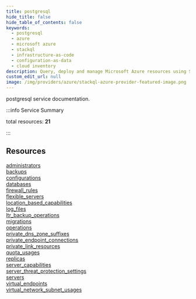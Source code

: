 ```yaml
---
title: postgresql
hide_title: false
hide_table_of_contents: false
keywords:
  - postgresql
  - azure
  - microsoft azure
  - stackql
  - infrastructure-as-code
  - configuration-as-data
  - cloud inventory
description: Query, deploy and manage Microsoft Azure resources using SQL
custom_edit_url: null
image: /img/providers/azure/stackql-azure-provider-featured-image.png
---
```


postgresql service documentation.

:::info Service Summary

<div class="row">
<div class="providerDocColumn">
<span>total resources:&nbsp;<b>21</b></span><br />
</div>
</div>

:::

## Resources
<div class="row">
<div class="providerDocColumn">
<a href="/providers/azure/postgresql/administrators/">administrators</a><br />
<a href="/providers/azure/postgresql/backups/">backups</a><br />
<a href="/providers/azure/postgresql/configurations/">configurations</a><br />
<a href="/providers/azure/postgresql/databases/">databases</a><br />
<a href="/providers/azure/postgresql/firewall_rules/">firewall_rules</a><br />
<a href="/providers/azure/postgresql/flexible_servers/">flexible_servers</a><br />
<a href="/providers/azure/postgresql/location_based_capabilities/">location_based_capabilities</a><br />
<a href="/providers/azure/postgresql/log_files/">log_files</a><br />
<a href="/providers/azure/postgresql/ltr_backup_operations/">ltr_backup_operations</a><br />
<a href="/providers/azure/postgresql/migrations/">migrations</a><br />
<a href="/providers/azure/postgresql/operations/">operations</a>
</div>
<div class="providerDocColumn">
<a href="/providers/azure/postgresql/private_dns_zone_suffixes/">private_dns_zone_suffixes</a><br />
<a href="/providers/azure/postgresql/private_endpoint_connections/">private_endpoint_connections</a><br />
<a href="/providers/azure/postgresql/private_link_resources/">private_link_resources</a><br />
<a href="/providers/azure/postgresql/quota_usages/">quota_usages</a><br />
<a href="/providers/azure/postgresql/replicas/">replicas</a><br />
<a href="/providers/azure/postgresql/server_capabilities/">server_capabilities</a><br />
<a href="/providers/azure/postgresql/server_threat_protection_settings/">server_threat_protection_settings</a><br />
<a href="/providers/azure/postgresql/servers/">servers</a><br />
<a href="/providers/azure/postgresql/virtual_endpoints/">virtual_endpoints</a><br />
<a href="/providers/azure/postgresql/virtual_network_subnet_usages/">virtual_network_subnet_usages</a>
</div>
</div>